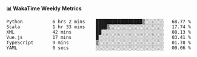 **:bar_chart: WakaTime Weekly Metrics**

<!--START_SECTION:waka-->

```text
Python           6 hrs 2 mins    █████████████████▒░░░░░░░   68.77 %
Scala            1 hr 33 mins    ████▒░░░░░░░░░░░░░░░░░░░░   17.74 %
XML              42 mins         ██░░░░░░░░░░░░░░░░░░░░░░░   08.13 %
Vue.js           17 mins         █░░░░░░░░░░░░░░░░░░░░░░░░   03.41 %
TypeScript       9 mins          ▒░░░░░░░░░░░░░░░░░░░░░░░░   01.78 %
YAML             0 secs          ░░░░░░░░░░░░░░░░░░░░░░░░░   00.06 %
```

<!--END_SECTION:waka-->
